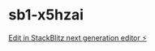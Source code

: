 # sb1-x5hzai

[Edit in StackBlitz next generation editor ⚡️](https://stackblitz.com/~/github.com/youssef-moussa-650/sb1-x5hzai)
